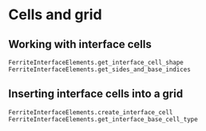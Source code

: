 # Cells and grid

## Working with interface cells

```@docs
FerriteInterfaceElements.get_interface_cell_shape
FerriteInterfaceElements.get_sides_and_base_indices
```

## Inserting interface cells into a grid

```@docs
FerriteInterfaceElements.create_interface_cell
FerriteInterfaceElements.get_interface_base_cell_type
```
